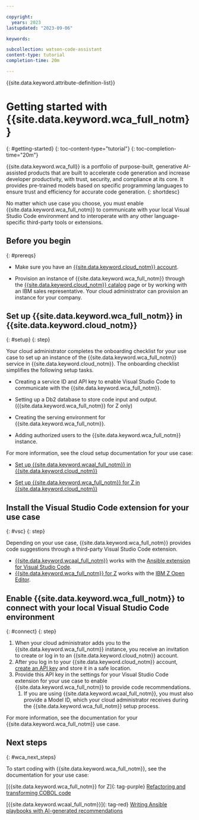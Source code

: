 ```yaml
---

copyright:
  years: 2023
lastupdated: "2023-09-06"

keywords:

subcollection: watson-code-assistant
content-type: tutorial
completion-time: 20m

---
```


{{site.data.keyword.attribute-definition-list}}

# Getting started with {{site.data.keyword.wca_full_notm}}
{: #getting-started}
{: toc-content-type="tutorial"}
{: toc-completion-time="20m"}

{{site.data.keyword.wca_full}} is a portfolio of purpose-built, generative AI-assisted products that are built to accelerate code generation and increase developer productivity, with trust, security, and compliance at its core. It provides pre-trained models based on specific programming languages to ensure trust and efficiency for accurate code generation.
{: shortdesc}

No matter which use case you choose, you must enable {{site.data.keyword.wca_full_notm}} to communicate with your local Visual Studio Code environment and to interoperate with any other language-specific third-party tools or extensions.

## Before you begin
{: #prereqs}

* Make sure you have an [{{site.data.keyword.cloud_notm}} account](https://cloud.ibm.com/registration/).

* Provision an instance of {{site.data.keyword.wca_full_notm}} through the [{{site.data.keyword.cloud_notm}} catalog](https://cloud.ibm.com/catalog) page or by working with an IBM sales representative. Your cloud administrator can provision an instance for your company.

## Set up {{site.data.keyword.wca_full_notm}} in {{site.data.keyword.cloud_notm}}
{: #setup}
{: step}

Your cloud administrator completes the onboarding checklist for your use case to set up an instance of the {{site.data.keyword.wca_full_notm}} service in {{site.data.keyword.cloud_notm}}. The onboarding checklist simplifies the following setup tasks.

* Creating a service ID and API key to enable Visual Studio Code to communicate with the {{site.data.keyword.wca_full_notm}}.

* Setting up a Db2 database to store code input and output. ({{site.data.keyword.wca_full_notm}} for Z only)

* Creating the serving environment for {{site.data.keyword.wca_full_notm}}.

* Adding authorized users to the {{site.data.keyword.wca_full_notm}} instance.

For more information, see the cloud setup documentation for your use case:

* [Set up {{site.data.keyword.wcaal_full_notm}} in {{site.data.keyword.cloud_notm}}](/docs/watsonx-code-assistant?topic=watsonx-code-assistant-cloud-setup-a)

* [Set up {{site.data.keyword.wca_full_notm}} for Z in {{site.data.keyword.cloud_notm}}](/docs/watsonx-code-assistant?topic=watsonx-code-assistant-cloud-setup-z)


## Install the Visual Studio Code extension for your use case
{: #vsc}
{: step}

Depending on your use case, {{site.data.keyword.wca_full_notm}} provides code suggestions through a third-party Visual Studio Code extension.

* [{{site.data.keyword.wcaal_full_notm}}](/docs/watsonx-code-assistant?topic=watsonx-code-assistant-wcaal) works with the [Ansible extension for Visual Studio Code](https://marketplace.visualstudio.com/items?itemName=redhat.ansible).
* [{{site.data.keyword.wca_full_notm}} for Z](/docs/watsonx-code-assistant?topic=watsonx-code-assistant-wca4z) works with the [IBM Z Open Editor](https://ibm.github.io/zopeneditor-about/).

## Enable {{site.data.keyword.wca_full_notm}} to connect with your local Visual Studio Code environment
{: #connect}
{: step}

1. When your cloud administrator adds you to the {{site.data.keyword.wca_full_notm}} instance, you receive an invitation to create or log in to an {{site.data.keyword.cloud_notm}} account.
1. After you log in to your {{site.data.keyword.cloud_notm}} account, [create an API key](/docs/account?topic=account-userapikey&interface=ui) and store it in a safe location.
1. Provide this API key in the settings for your Visual Studio Code extension for your use case to enable {{site.data.keyword.wca_full_notm}} to provide code recommendations.
    1. If you are using {{site.data.keyword.wcaal_full_notm}}, you must also provide a Model ID, which your cloud administrator receives during the {{site.data.keyword.wca_full_notm}} setup process.

For more information, see the documentation for your {{site.data.keyword.wca_full_notm}} use case.

## Next steps
{: #wca_next_steps}

To start coding with {{site.data.keyword.wca_full_notm}}, see the documentation for your use case:

[{{site.data.keyword.wca_full_notm}} for Z]{: tag-purple} [Refactoring and transforming COBOL code](/docs/watsonx-code-assistant?topic=watsonx-code-assistant-wca4z)

[{{site.data.keyword.wcaal_full_notm}}]{: tag-red} [Writing Ansible playbooks with AI-generated recommendations](/docs/watsonx-code-assistant?topic=watsonx-code-assistant-wcaal)
